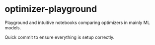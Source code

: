 # optimizer-playground
Playground and intuitive notebooks comparing optimizers in mainly ML models.

Quick commit to ensure everything is setup correctly.